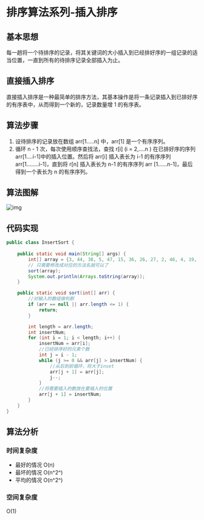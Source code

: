 # 排序算法系列-插入排序

## 基本思想

每一趟将一个待排序的记录，将其关键词的大小插入到已经排好序的一组记录的适当位置，一直到所有的待排序记录全部插入为止。

## 直接插入排序

直接插入排序是一种最简单的排序方法，其基本操作是将一条记录插入到已排好序的有序表中，从而得到一个新的，记录数量增 1 的有序表。

## 算法步骤

1. 设待排序的记录放在数组 arr[1.....n] 中，arr[1] 是一个有序序列。
2. 循环 n - 1 次，每次使用顺序查找法，查找 r[i] (i = 2,....n ) 在已排好序的序列 arr[1....i-1]中的插入位置。然后将 arr[i] 插入表长为 i-1 的有序序列 arr[1........i-1]，直到将 r[n] 插入表长为 n-1 的有序序列 arr [1......n-1]，最后得到一个表长为 n 的有序序列。

## 算法图解

![img](https://pic3.zhimg.com/v2-91b76e8e4dab9b0cad9a017d7dd431e2_b.webp)

## 代码实现

```java
public class InsertSort {
    
    public static void main(String[] args) {
        int[] array = {3, 44, 38, 5, 47, 15, 36, 26, 27, 2, 46, 4, 19, 50, 48};
        // 只需要修改成对应的方法名就可以了
        sort(array);
        System.out.println(Arrays.toString(array));
    }

    public static void sort(int[] arr) {
        //对输入的数组做判断
        if (arr == null || arr.length <= 1) {
            return;
        }

        int length = arr.length;
        int insertNum;
        for (int i = 1; i < length; i++) {
            insertNum = arr[i];
            //已经排序好的元素个数
            int j = i - 1;
            while (j >= 0 && arr[j] > insertNum) {
                //从后到前循环，将大于inset
                arr[j + 1] = arr[j];
                j--;
            }
            //将需要插入的数放在要插入的位置
            arr[j + 1] = insertNum;
        }
    }
}
```

## 算法分析

### 时间复杂度

- 最好的情况 O(n)
- 最坏的情况 O(n^2^)
- 平均的情况 O(n^2^)

### 空间复杂度

O(1)

